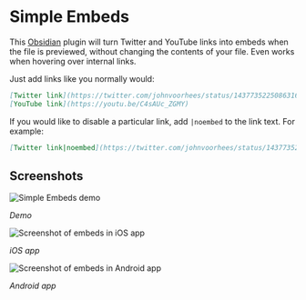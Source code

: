 # Simple Embeds

This [Obsidian](https://obsidian.md) plugin will turn Twitter and YouTube links into embeds when the file is previewed, without changing the contents of your file. Even works when hovering over internal links. 

Just add links like you normally would:

```md
[Twitter link](https://twitter.com/johnvoorhees/status/1437735225086316548?s=21)
[YouTube link](https://youtu.be/C4sAUc_ZGMY)
```

If you would like to disable a particular link, add `|noembed` to the link text. For example:
```md
[Twitter link|noembed](https://twitter.com/johnvoorhees/status/1437735225086316548?s=21)
```

## Screenshots

![Simple Embeds demo](https://raw.githubusercontent.com/samwarnick/obsidian-simple-embeds/main/screenshots/demo.gif)

_Demo_

![Screenshot of embeds in iOS app](https://raw.githubusercontent.com/samwarnick/obsidian-simple-embeds/main/screenshots/ios.png)

_iOS app_

![Screenshot of embeds in Android app](https://raw.githubusercontent.com/samwarnick/obsidian-simple-embeds/main/screenshots/android.png)

_Android app_